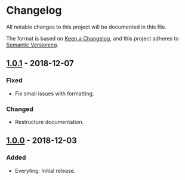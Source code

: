 # Changelog
All notable changes to this project will be documented in this file.

The format is based on [Keep a Changelog](https://keepachangelog.com/en/1.0.0/),
and this project adheres to [Semantic Versioning](https://semver.org/spec/v2.0.0.html).

## [1.0.1] - 2018-12-07
### Fixed
- Fix small issues with formatting.

### Changed
- Restructure documentation.

## [1.0.0] - 2018-12-03
### Added
- Everyting: Initial release.

[1.0.0]: https://github.com/rpasquay/scratch/releases/tag/v1.0.0
[1.0.1]: https://github.com/rpasquay/scratch/releases/tag/v1.0.1
